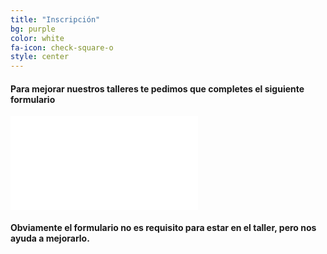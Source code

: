 ```yaml
---
title: "Inscripción"
bg: purple
color: white
fa-icon: check-square-o
style: center
---
```


#### Para mejorar nuestros talleres te pedimos que completes el siguiente formulario  

<div class="icontain">
<iframe src="//docs.google.com/forms/d/1rwPv6e1TenuSgZcBIPTbVb2qztIB2YaIJj0lye2ADJE/viewform?embedded=true" frameborder="0" marginheight="0" marginwidth="0">Cargando...</iframe>
</div>

#### Obviamente el formulario **no es requisito** para estar en el taller, pero nos ayuda a mejorarlo.

